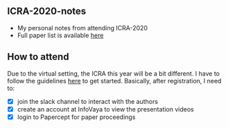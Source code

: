 ## ICRA-2020-notes

- My personal notes from attending ICRA-2020
- Full paper list is available [here](https://github.com/PaoPaoRobot/ICRA2020-paper-list)

## How to attend

Due to the virtual setting, the ICRA this year will be a bit different. I have to follow the guidelines [here](https://www.icra2020.org/program/practical-information) to get started. Basically, after registration, I need to:

- [x] join the slack channel to interact with the authors
- [x] create an account at InfoVaya to view the presentation videos
- [x] login to Papercept for paper proceedings
